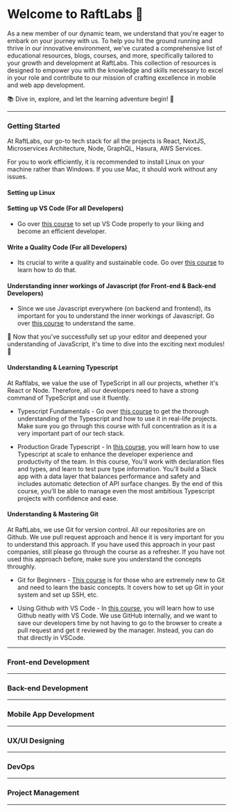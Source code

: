 # Welcome to RaftLabs 🚀

As a new member of our dynamic team, we understand that you're eager to embark on your journey with us. To help you hit the ground running and thrive in our innovative environment, we've curated a comprehensive list of educational resources, blogs, courses, and more, specifically tailored to your growth and development at RaftLabs. This collection of resources is designed to empower you with the knowledge and skills necessary to excel in your role and contribute to our mission of crafting excellence in mobile and web app development.

📚 Dive in, explore, and let the learning adventure begin! 🌟

---

### Getting Started

At RaftLabs, our go-to tech stack for all the projects is React, NextJS, Microservices Architecture, Node, GraphQL, Hasura, AWS Services.

For you to work efficiently, it is recommended to install Linux on your machine rather than Windows. If you use Mac, it should work without any issues.

#### Setting up Linux

#### Setting up VS Code (For all Developers)

- Go over [this course](https://raftmediasystems-my.sharepoint.com/personal/team_raftlabs_co/_layouts/15/onedrive.aspx?id=%2Fpersonal%2Fteam%5Fraftlabs%5Fco%2FDocuments%2FCourses%2FEngineering%2FVSCode%2FFrontend%20Masters%20%2D%20Visual%20Studio%20Code%20Can%20Do%20That%202019%2D10&ga=1) to set up VS Code properly to your liking and become an efficient developer.

#### Write a Quality Code (For all Developers)

- Its crucial to write a quality and sustainable code. Go over [this course](https://raftmediasystems-my.sharepoint.com/personal/team_raftlabs_co/_layouts/15/onedrive.aspx?id=%2Fpersonal%2Fteam%5Fraftlabs%5Fco%2FDocuments%2FCourses%2FEngineering%2FJavaScript%2FFrontend%20Masters%20%2D%20Deep%20JavaScript%20Foundations%2C%20v3%202019%2D4&ga=1) to learn how to do that.

#### Understanding inner workings of Javascript (for Front-end & Back-end Developers)

- Since we use Javascript everywhere (on backend and frontend), its important for you to understand the inner workings of Javascript. Go over [this course](https://raftmediasystems-my.sharepoint.com/personal/team_raftlabs_co/_layouts/15/onedrive.aspx?id=%2Fpersonal%2Fteam%5Fraftlabs%5Fco%2FDocuments%2FCourses%2FEngineering%2FJavaScript%2FFrontend%20Masters%20%2D%20JavaScript%20The%20Hard%20Parts%2C%20v2%202020%2D1&ga=1) to understand the same.

🎉 Now that you've successfully set up your editor and deepened your understanding of JavaScript, it's time to dive into the exciting next modules! 🚀

#### Understanding & Learning Typescript

At Raftlabs, we value the use of TypeScript in all our projects, whether it's React or Node. Therefore, all our developers need to have a strong command of TypeScript and use it fluently.

- Typescript Fundamentals - Go over [this course](https://raftmediasystems-my.sharepoint.com/personal/team_raftlabs_co/_layouts/15/onedrive.aspx?id=%2Fpersonal%2Fteam%5Fraftlabs%5Fco%2FDocuments%2FCourses%2FEngineering%2FTypeScript%2FFrontend%20Masters%20%E2%80%93%20TypeScript%203%20Fundamentals%2C%20v2%202019%2D3&ga=1) to get the thorough understanding of the Typescript and how to use it in real-life projects. Make sure you go through this course with full concentration as it is a very important part of our tech stack.

- Production Grade Typescript - In [this course](https://raftmediasystems-my.sharepoint.com/:f:/g/personal/team_raftlabs_co/EmlRp_ZbCntImRXjK6XncRYBRgUt4H2_c0d82Vo1YeZWJQ?e=xfj3c6), you will learn how to use Typescript at scale to enhance the developer experience and productivity of the team.
  In this course, You'll work with declaration files and types, and learn to test pure type information. You'll build a Slack app with a data layer that balances performance and safety and includes automatic detection of API surface changes. By the end of this course, you'll be able to manage even the most ambitious Typescript projects with confidence and ease.

#### Understanding & Mastering Git

At RaftLabs, we use Git for version control. All our repositories are on Github. We use pull request approach and hence it is very important for you to understand this approach. If you have used this approach in your past companies, still please go through the course as a refresher. If you have not used this approach before, make sure you understand the concepts throughly.

- Git for Beginners - [This course](<https://raftlabs-engineering.notion.site/Frontend-087b37b7edab40469986e6d1bfece1ce#:~:text=Git%20(1%20day)-,Git%20for%20Beginners,-(4%20hours)%20%2D%20This>) is for those who are extremely new to Git and need to learn the basic concepts. It covers how to set up Git in your system and set up SSH, etc.

- Using Github with VS Code - In [this course](https://youtu.be/LdSwWxVzUpo), you will learn how to use Github neatly with VS Code. We use GitHub internally, and we want to save our developers time by not having to go to the browser to create a pull request and get it reviewed by the manager. Instead, you can do that directly in VSCode.

---

### Front-end Development

---

### Back-end Development

---

### Mobile App Development

---

### UX/UI Designing

---

### DevOps

---

### Project Management

---
